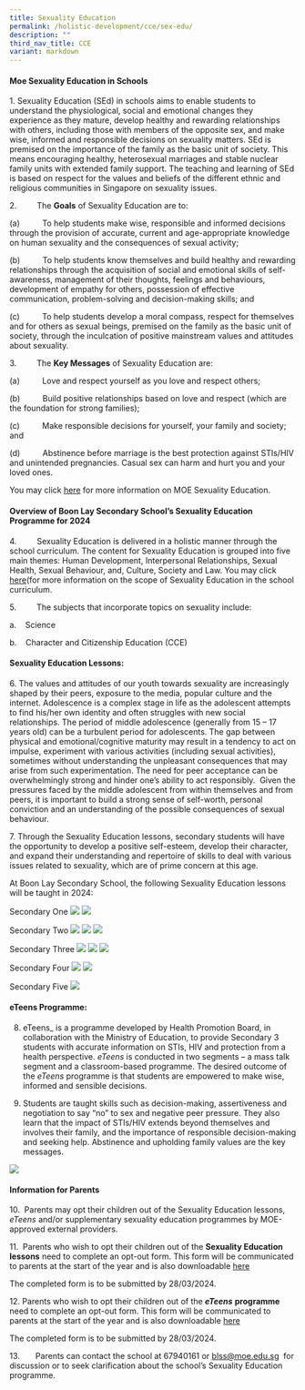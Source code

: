 ```yaml
---
title: Sexuality Education
permalink: /holistic-development/cce/sex-edu/
description: ""
third_nav_title: CCE
variant: markdown
---
```

####  **Moe Sexuality Education in Schools**

1. Sexuality Education (SEd) in schools aims to enable students to understand the physiological, social and emotional changes they experience as they mature, develop healthy and rewarding relationships with others, including those with members of the opposite sex, and make wise, informed and responsible decisions on sexuality matters. SEd is premised on the importance of the family as the basic unit of society. This means encouraging healthy, heterosexual marriages and stable nuclear family units with extended family support. The teaching and learning of SEd is based on respect for the values and beliefs of the different ethnic and religious communities in Singapore on sexuality issues.

2.         The **Goals** of Sexuality Education are to:

(a)          To help students make wise, responsible and informed decisions through the provision of accurate, current and age-appropriate knowledge on human sexuality and the consequences of sexual activity;

(b)          To help students know themselves and build healthy and rewarding relationships through the acquisition of social and emotional skills of self-awareness, management of their thoughts, feelings and behaviours, development of empathy for others, possession of effective communication, problem-solving and decision-making skills; and

(c)          To help students develop a moral compass, respect for themselves and for others as sexual beings, premised on the family as the basic unit of society, through the inculcation of positive mainstream values and attitudes about sexuality.

3.         The **Key Messages** of Sexuality Education are:

(a)          Love and respect yourself as you love and respect others;

(b)          Build positive relationships based on love and respect (which are the foundation for strong families);

(c)          Make responsible decisions for yourself, your family and society; and

(d)          Abstinence before marriage is the best protection against STIs/HIV and unintended pregnancies. Casual sex can harm and hurt you and your loved ones.

You may click [here](https://go.gov.sg/moe-sexuality-education) for more information on MOE Sexuality Education.

#### **Overview of Boon Lay Secondary** **School’s** **Sexuality Education Programme for 2024**

4.         Sexuality Education is delivered in a holistic manner through the school curriculum. The content for Sexuality Education is grouped into five main themes: Human Development, Interpersonal Relationships, Sexual Health, Sexual Behaviour, and, Culture, Society and Law. You may click [here](https://go.gov.sg/moe-sexuality-education-scope)(for more information on the scope of Sexuality Education in the school curriculum.

5.         The subjects that incorporate topics on sexuality include:

a.    Science

b.    Character and Citizenship Education (CCE)

#### **Sexuality Education Lessons**:

6. The values and attitudes of our youth towards sexuality are increasingly shaped by their peers, exposure to the media, popular culture and the internet. Adolescence is a complex stage in life as the adolescent attempts to find his/her own identity and often struggles with new social relationships. The period of middle adolescence (generally from 15 – 17 years old) can be a turbulent period for adolescents. The gap between physical and emotional/cognitive maturity may result in a tendency to act on impulse, experiment with various activities (including sexual activities), sometimes without understanding the unpleasant consequences that may arise from such experimentation. The need for peer acceptance can be overwhelmingly strong and hinder one’s ability to act responsibly.  Given the pressures faced by the middle adolescent from within themselves and from peers, it is important to build a strong sense of self-worth, personal conviction and an understanding of the possible consequences of sexual behaviour.

7. Through the Sexuality Education lessons, secondary students will have the opportunity to develop a positive self-esteem, develop their character, and expand their understanding and repertoire of skills to deal with various issues related to sexuality, which are of prime concern at this age.

At Boon Lay Secondary School, the following Sexuality Education lessons will be taught in 2024:

Secondary One
![](/images/sec1_Sed.png)
![](/images/sec1_Sed_b.png)

Secondary Two
![](/images/sec2_Sed.png)
![](/images/sec2_Sed_b.png)
![](/images/sec2_Sed_c.png)

Secondary Three
![](/images/sec3_Sed.png)
![](/images/sec3_Sed_b.png)
![](/images/sec4_Sed_c.png)

Secondary Four
![](/images/sec4_Sed.png)
![](/images/sec4_Sed_b.png)

Secondary Five
![](/images/sec5_Sed.png)

#### eTeens Programme: 
8. eTeens_ is a programme developed by Health Promotion Board, in collaboration with the Ministry of Education, to provide Secondary 3 students with accurate information on STIs, HIV and protection from a health perspective. _eTeens_ is conducted in two segments – a mass talk segment and a classroom-based programme. The desired outcome of the _eTeens_ programme is that students are empowered to make wise, informed and sensible decisions.

9.	Students are taught skills such as decision-making, assertiveness and negotiation to say “no” to sex and negative peer pressure. They also learn that the impact of STIs/HIV extends beyond themselves and involves their family, and the importance of responsible decision-making and seeking help. Abstinence and upholding family values are the key messages.

![](/images/eteens.png)

#### **Information for Parents**

10.  Parents may opt their children out of the Sexuality Education lessons, _eTeens_ and/or supplementary sexuality education programmes by MOE-approved external providers.

11.  Parents who wish to opt their children out of the **Sexuality Education lessons** need to complete an opt-out form. This form will be communicated to parents at the start of the year and is also  downloadable [here](/files/Annex_A__2024_Parent_Opt_Out_Form_BLS__Hardcopy_.pdf)

The completed form is to be submitted by 28/03/2024.

12. Parents who wish to opt their children out of the **_eTeens_** **programme** need to complete an opt-out form. This form will be communicated to parents at the start of the year and is also downloadable [here](/files/Annex_B_2024_eTeens_Opt_Out_Form__Hardcopy_.pdf)
         
The completed form is to be submitted by 28/03/2024.

13.       Parents can contact the school at 67940161 or [blss@moe.edu.sg](mailto:blss@moe.edu.sg)  for discussion or to seek clarification about the school’s Sexuality Education programme.